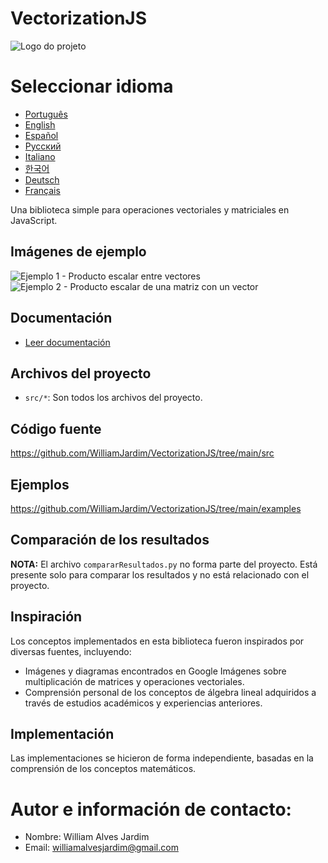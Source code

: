 # VectorizationJS
![Logo do projeto](https://github.com/WilliamJardim/VectorizationJS/blob/main/imagens/logo512x512.png)

# Seleccionar idioma
* [Português](README-Portugues.md)
* [English](README-English.md)
* [Español](README-Español.md)
* [Русский](README-Русский.md)
* [Italiano](README-Italiano.md)
* [한국어](README-한국어.md)
* [Deutsch](README-Deutsch.md)
* [Français](README-Français.md)

Una biblioteca simple para operaciones vectoriales y matriciales en JavaScript.

## Imágenes de ejemplo
![Ejemplo 1 - Producto escalar entre vectores](https://github.com/WilliamJardim/VectorizationJS/blob/main/imagens/exemplos/exemplo1.png)
![Ejemplo 2 - Producto escalar de una matriz con un vector](https://github.com/WilliamJardim/VectorizationJS/blob/main/imagens/exemplos/exemplo2.png)

## Documentación
* [Leer documentación](../Docs/docs-main.md)

## Archivos del proyecto
- `src/*`: Son todos los archivos del proyecto.

## Código fuente
https://github.com/WilliamJardim/VectorizationJS/tree/main/src

## Ejemplos
https://github.com/WilliamJardim/VectorizationJS/tree/main/examples

## Comparación de los resultados
**NOTA:** El archivo `compararResultados.py` no forma parte del proyecto. Está presente solo para comparar los resultados y no está relacionado con el proyecto.

## Inspiración
Los conceptos implementados en esta biblioteca fueron inspirados por diversas fuentes, incluyendo:
- Imágenes y diagramas encontrados en Google Imágenes sobre multiplicación de matrices y operaciones vectoriales.
- Comprensión personal de los conceptos de álgebra lineal adquiridos a través de estudios académicos y experiencias anteriores.

## Implementación
Las implementaciones se hicieron de forma independiente, basadas en la comprensión de los conceptos matemáticos.

# Autor e información de contacto:
 - Nombre: William Alves Jardim
 - Email: williamalvesjardim@gmail.com